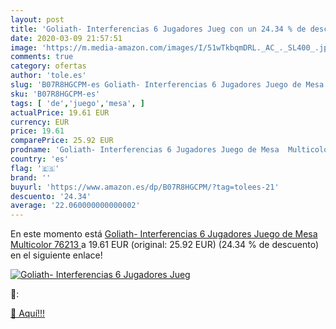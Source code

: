 ```yaml
---
layout: post
title: 'Goliath- Interferencias 6 Jugadores Jueg con un 24.34 % de descuento'
date: 2020-03-09 21:57:51
image: 'https://m.media-amazon.com/images/I/51wTkbqmDRL._AC_._SL400_.jpg'
comments: true
category: ofertas
author: 'tole.es'
slug: 'B07R8HGCPM-es Goliath- Interferencias 6 Jugadores Juego de Mesa...'
sku: 'B07R8HGCPM-es'
tags: [ 'de','juego','mesa', ]
actualPrice: 19.61 EUR
currency: EUR
price: 19.61
comparePrice: 25.92 EUR
prodname: 'Goliath- Interferencias 6 Jugadores Juego de Mesa  Multicolor  76213 '
country: 'es'
flag: '🇪🇸'
brand: ''
buyurl: 'https://www.amazon.es/dp/B07R8HGCPM/?tag=tolees-21'
descuento: '24.34'
average: '22.060000000000002'
---
```


En este momento está [Goliath- Interferencias 6 Jugadores Juego de Mesa  Multicolor  76213 ](https://www.amazon.es/dp/B07R8HGCPM/?tag=tolees-21) a 19.61 EUR (original: 25.92 EUR) (24.34 %  de descuento) en el siguiente enlace!

[![Goliath- Interferencias 6 Jugadores Jueg](https://m.media-amazon.com/images/I/51wTkbqmDRL._AC_._SL400_.jpg)](https://www.amazon.es/dp/B07R8HGCPM/?tag=tolees-21)

🔎:


[🛒 Aquí!!!](https://www.amazon.es/dp/B07R8HGCPM/?tag=tolees-21)

